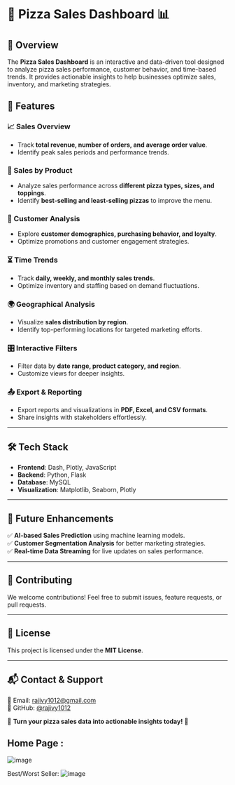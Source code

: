 # 🍕 Pizza Sales Dashboard 📊

## 📌 Overview
The **Pizza Sales Dashboard** is an interactive and data-driven tool designed to analyze pizza sales performance, customer behavior, and time-based trends. It provides actionable insights to help businesses optimize sales, inventory, and marketing strategies.

## 🚀 Features

### 📈 Sales Overview
- Track **total revenue, number of orders, and average order value**.
- Identify peak sales periods and performance trends.

### 🍕 Sales by Product
- Analyze sales performance across **different pizza types, sizes, and toppings**.
- Identify **best-selling and least-selling pizzas** to improve the menu.

### 👥 Customer Analysis
- Explore **customer demographics, purchasing behavior, and loyalty**.
- Optimize promotions and customer engagement strategies.

### ⏳ Time Trends
- Track **daily, weekly, and monthly sales trends**.
- Optimize inventory and staffing based on demand fluctuations.

### 🌍 Geographical Analysis
- Visualize **sales distribution by region**.
- Identify top-performing locations for targeted marketing efforts.

### 🎛 Interactive Filters
- Filter data by **date range, product category, and region**.
- Customize views for deeper insights.

### 📤 Export & Reporting
- Export reports and visualizations in **PDF, Excel, and CSV formats**.
- Share insights with stakeholders effortlessly.

---

## 🛠️ Tech Stack
- **Frontend**: Dash, Plotly, JavaScript
- **Backend**: Python, Flask
- **Database**: MySQL 
- **Visualization**: Matplotlib, Seaborn, Plotly

---


## 📌 Future Enhancements
✅ **AI-based Sales Prediction** using machine learning models.  
✅ **Customer Segmentation Analysis** for better marketing strategies.  
✅ **Real-time Data Streaming** for live updates on sales performance.  

---

## 🤝 Contributing
We welcome contributions! Feel free to submit issues, feature requests, or pull requests.

---

## 📜 License
This project is licensed under the **MIT License**.

---

## 📬 Contact & Support
📧 Email: [rajivy1012@gmail.com](mailto:rajivy1012@gmail.com)  
🐙 GitHub: [@rajivy1012](https://github.com/rajivy1012)  

🔗 **Turn your pizza sales data into actionable insights today!** 🚀


Home Page :
-----
![image](https://github.com/rajivy1012/pizza-sales-dashboard/assets/157632817/3f1f0359-6f2b-4403-bd6d-4465f22babf3)

Best/Worst Seller:
![image](https://github.com/rajivy1012/pizza-sales-dashboard/assets/157632817/a11264f4-8781-4909-8857-ec06d12db598)


